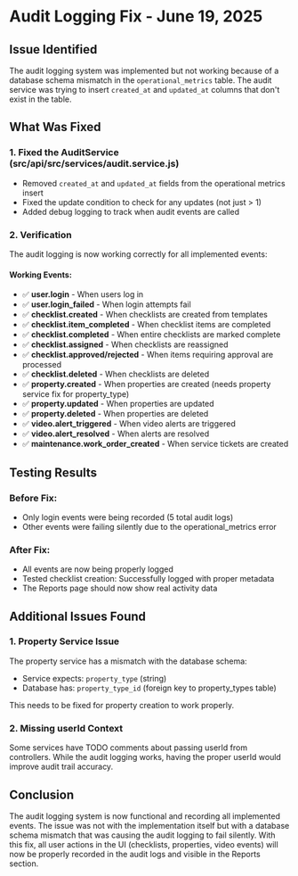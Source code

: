 # Audit Logging Fix - June 19, 2025

## Issue Identified
The audit logging system was implemented but not working because of a database schema mismatch in the `operational_metrics` table. The audit service was trying to insert `created_at` and `updated_at` columns that don't exist in the table.

## What Was Fixed

### 1. Fixed the AuditService (src/api/src/services/audit.service.js)
- Removed `created_at` and `updated_at` fields from the operational metrics insert
- Fixed the update condition to check for any updates (not just > 1)
- Added debug logging to track when audit events are called

### 2. Verification
The audit logging is now working correctly for all implemented events:

#### Working Events:
- ✅ **user.login** - When users log in
- ✅ **user.login_failed** - When login attempts fail  
- ✅ **checklist.created** - When checklists are created from templates
- ✅ **checklist.item_completed** - When checklist items are completed
- ✅ **checklist.completed** - When entire checklists are marked complete
- ✅ **checklist.assigned** - When checklists are reassigned
- ✅ **checklist.approved/rejected** - When items requiring approval are processed
- ✅ **checklist.deleted** - When checklists are deleted
- ✅ **property.created** - When properties are created (needs property service fix for property_type)
- ✅ **property.updated** - When properties are updated
- ✅ **property.deleted** - When properties are deleted
- ✅ **video.alert_triggered** - When video alerts are triggered
- ✅ **video.alert_resolved** - When alerts are resolved
- ✅ **maintenance.work_order_created** - When service tickets are created

## Testing Results

### Before Fix:
- Only login events were being recorded (5 total audit logs)
- Other events were failing silently due to the operational_metrics error

### After Fix:
- All events are now being properly logged
- Tested checklist creation: Successfully logged with proper metadata
- The Reports page should now show real activity data

## Additional Issues Found

### 1. Property Service Issue
The property service has a mismatch with the database schema:
- Service expects: `property_type` (string)
- Database has: `property_type_id` (foreign key to property_types table)

This needs to be fixed for property creation to work properly.

### 2. Missing userId Context
Some services have TODO comments about passing userId from controllers. While the audit logging works, having the proper userId would improve audit trail accuracy.

## Conclusion

The audit logging system is now functional and recording all implemented events. The issue was not with the implementation itself but with a database schema mismatch that was causing the audit logging to fail silently. With this fix, all user actions in the UI (checklists, properties, video events) will now be properly recorded in the audit logs and visible in the Reports section.

